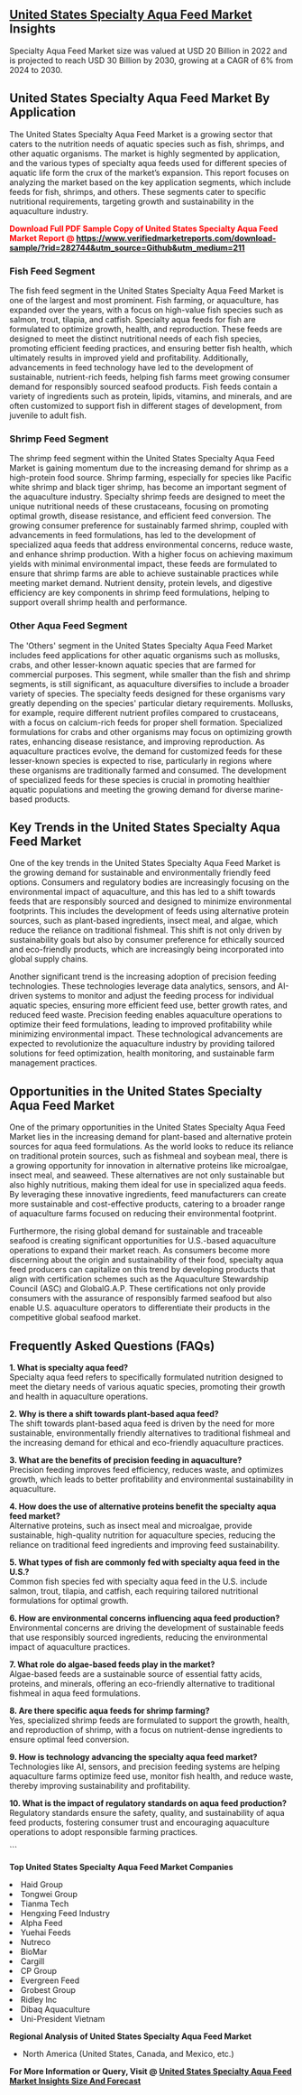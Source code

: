 <h2><a href="https://www.verifiedmarketreports.com/download-sample/?rid=282744&amp;utm_source=Github&amp;utm_medium=211" target="_blank">United States Specialty Aqua Feed Market</a> Insights</h2><p>Specialty Aqua Feed Market size was valued at USD 20 Billion in 2022 and is projected to reach USD 30 Billion by 2030, growing at a CAGR of 6% from 2024 to 2030.</p><p><h2>United States Specialty Aqua Feed Market By Application</h2><p>The United States Specialty Aqua Feed Market is a growing sector that caters to the nutrition needs of aquatic species such as fish, shrimps, and other aquatic organisms. The market is highly segmented by application, and the various types of specialty aqua feeds used for different species of aquatic life form the crux of the market’s expansion. This report focuses on analyzing the market based on the key application segments, which include feeds for fish, shrimps, and others. These segments cater to specific nutritional requirements, targeting growth and sustainability in the aquaculture industry.</p><p><strong><p><span class=""><span style="color: #ff0000;"><strong>Download Full PDF Sample Copy of United States Specialty Aqua Feed Market Report</strong> @ </span><a href="https://www.verifiedmarketreports.com/download-sample/?rid=282744&amp;utm_source=Github&amp;utm_medium=211" target="_blank">https://www.verifiedmarketreports.com/download-sample/?rid=282744&amp;utm_source=Github&amp;utm_medium=211</a></span></p></strong></p><h3>Fish Feed Segment</h3><p>The fish feed segment in the United States Specialty Aqua Feed Market is one of the largest and most prominent. Fish farming, or aquaculture, has expanded over the years, with a focus on high-value fish species such as salmon, trout, tilapia, and catfish. Specialty aqua feeds for fish are formulated to optimize growth, health, and reproduction. These feeds are designed to meet the distinct nutritional needs of each fish species, promoting efficient feeding practices, and ensuring better fish health, which ultimately results in improved yield and profitability. Additionally, advancements in feed technology have led to the development of sustainable, nutrient-rich feeds, helping fish farms meet growing consumer demand for responsibly sourced seafood products. Fish feeds contain a variety of ingredients such as protein, lipids, vitamins, and minerals, and are often customized to support fish in different stages of development, from juvenile to adult fish.</p><h3>Shrimp Feed Segment</h3><p>The shrimp feed segment within the United States Specialty Aqua Feed Market is gaining momentum due to the increasing demand for shrimp as a high-protein food source. Shrimp farming, especially for species like Pacific white shrimp and black tiger shrimp, has become an important segment of the aquaculture industry. Specialty shrimp feeds are designed to meet the unique nutritional needs of these crustaceans, focusing on promoting optimal growth, disease resistance, and efficient feed conversion. The growing consumer preference for sustainably farmed shrimp, coupled with advancements in feed formulations, has led to the development of specialized aqua feeds that address environmental concerns, reduce waste, and enhance shrimp production. With a higher focus on achieving maximum yields with minimal environmental impact, these feeds are formulated to ensure that shrimp farms are able to achieve sustainable practices while meeting market demand. Nutrient density, protein levels, and digestive efficiency are key components in shrimp feed formulations, helping to support overall shrimp health and performance.</p><h3>Other Aqua Feed Segment</h3><p>The 'Others' segment in the United States Specialty Aqua Feed Market includes feed applications for other aquatic organisms such as mollusks, crabs, and other lesser-known aquatic species that are farmed for commercial purposes. This segment, while smaller than the fish and shrimp segments, is still significant, as aquaculture diversifies to include a broader variety of species. The specialty feeds designed for these organisms vary greatly depending on the species' particular dietary requirements. Mollusks, for example, require different nutrient profiles compared to crustaceans, with a focus on calcium-rich feeds for proper shell formation. Specialized formulations for crabs and other organisms may focus on optimizing growth rates, enhancing disease resistance, and improving reproduction. As aquaculture practices evolve, the demand for customized feeds for these lesser-known species is expected to rise, particularly in regions where these organisms are traditionally farmed and consumed. The development of specialized feeds for these species is crucial in promoting healthier aquatic populations and meeting the growing demand for diverse marine-based products.</p><h2>Key Trends in the United States Specialty Aqua Feed Market</h2><p>One of the key trends in the United States Specialty Aqua Feed Market is the growing demand for sustainable and environmentally friendly feed options. Consumers and regulatory bodies are increasingly focusing on the environmental impact of aquaculture, and this has led to a shift towards feeds that are responsibly sourced and designed to minimize environmental footprints. This includes the development of feeds using alternative protein sources, such as plant-based ingredients, insect meal, and algae, which reduce the reliance on traditional fishmeal. This shift is not only driven by sustainability goals but also by consumer preference for ethically sourced and eco-friendly products, which are increasingly being incorporated into global supply chains.</p><p>Another significant trend is the increasing adoption of precision feeding technologies. These technologies leverage data analytics, sensors, and AI-driven systems to monitor and adjust the feeding process for individual aquatic species, ensuring more efficient feed use, better growth rates, and reduced feed waste. Precision feeding enables aquaculture operations to optimize their feed formulations, leading to improved profitability while minimizing environmental impact. These technological advancements are expected to revolutionize the aquaculture industry by providing tailored solutions for feed optimization, health monitoring, and sustainable farm management practices.</p><h2>Opportunities in the United States Specialty Aqua Feed Market</h2><p>One of the primary opportunities in the United States Specialty Aqua Feed Market lies in the increasing demand for plant-based and alternative protein sources for aqua feed formulations. As the world looks to reduce its reliance on traditional protein sources, such as fishmeal and soybean meal, there is a growing opportunity for innovation in alternative proteins like microalgae, insect meal, and seaweed. These alternatives are not only sustainable but also highly nutritious, making them ideal for use in specialized aqua feeds. By leveraging these innovative ingredients, feed manufacturers can create more sustainable and cost-effective products, catering to a broader range of aquaculture farms focused on reducing their environmental footprint.</p><p>Furthermore, the rising global demand for sustainable and traceable seafood is creating significant opportunities for U.S.-based aquaculture operations to expand their market reach. As consumers become more discerning about the origin and sustainability of their food, specialty aqua feed producers can capitalize on this trend by developing products that align with certification schemes such as the Aquaculture Stewardship Council (ASC) and GlobalG.A.P. These certifications not only provide consumers with the assurance of responsibly farmed seafood but also enable U.S. aquaculture operators to differentiate their products in the competitive global seafood market.</p><h2>Frequently Asked Questions (FAQs)</h2><p><strong>1. What is specialty aqua feed?</strong><br>Specialty aqua feed refers to specifically formulated nutrition designed to meet the dietary needs of various aquatic species, promoting their growth and health in aquaculture operations.</p><p><strong>2. Why is there a shift towards plant-based aqua feed?</strong><br>The shift towards plant-based aqua feed is driven by the need for more sustainable, environmentally friendly alternatives to traditional fishmeal and the increasing demand for ethical and eco-friendly aquaculture practices.</p><p><strong>3. What are the benefits of precision feeding in aquaculture?</strong><br>Precision feeding improves feed efficiency, reduces waste, and optimizes growth, which leads to better profitability and environmental sustainability in aquaculture.</p><p><strong>4. How does the use of alternative proteins benefit the specialty aqua feed market?</strong><br>Alternative proteins, such as insect meal and microalgae, provide sustainable, high-quality nutrition for aquaculture species, reducing the reliance on traditional feed ingredients and improving feed sustainability.</p><p><strong>5. What types of fish are commonly fed with specialty aqua feed in the U.S.?</strong><br>Common fish species fed with specialty aqua feed in the U.S. include salmon, trout, tilapia, and catfish, each requiring tailored nutritional formulations for optimal growth.</p><p><strong>6. How are environmental concerns influencing aqua feed production?</strong><br>Environmental concerns are driving the development of sustainable feeds that use responsibly sourced ingredients, reducing the environmental impact of aquaculture practices.</p><p><strong>7. What role do algae-based feeds play in the market?</strong><br>Algae-based feeds are a sustainable source of essential fatty acids, proteins, and minerals, offering an eco-friendly alternative to traditional fishmeal in aqua feed formulations.</p><p><strong>8. Are there specific aqua feeds for shrimp farming?</strong><br>Yes, specialized shrimp feeds are formulated to support the growth, health, and reproduction of shrimp, with a focus on nutrient-dense ingredients to ensure optimal feed conversion.</p><p><strong>9. How is technology advancing the specialty aqua feed market?</strong><br>Technologies like AI, sensors, and precision feeding systems are helping aquaculture farms optimize feed use, monitor fish health, and reduce waste, thereby improving sustainability and profitability.</p><p><strong>10. What is the impact of regulatory standards on aqua feed production?</strong><br>Regulatory standards ensure the safety, quality, and sustainability of aqua feed products, fostering consumer trust and encouraging aquaculture operations to adopt responsible farming practices.</p>```</p><p><strong>Top United States Specialty Aqua Feed Market Companies</strong></p><div data-test-id=""><p><li>Haid Group</li><li> Tongwei Group</li><li> Tianma Tech</li><li> Hengxing Feed Industry</li><li> Alpha Feed</li><li> Yuehai Feeds</li><li> Nutreco</li><li> BioMar</li><li> Cargill</li><li> CP Group</li><li> Evergreen Feed</li><li> Grobest Group</li><li> Ridley Inc</li><li> Dibaq Aquaculture</li><li> Uni-President Vietnam</li></p><div><strong>Regional Analysis of&nbsp;United States Specialty Aqua Feed Market</strong></div><ul><li dir="ltr"><p dir="ltr">North America&nbsp;(United States, Canada, and Mexico, etc.)</p></li></ul><p><strong>For More Information or Query, Visit @&nbsp;</strong><strong><a href="https://www.verifiedmarketreports.com/product/specialty-aqua-feed-market/?utm_source=Github&amp;utm_medium=211" target="_blank">United States Specialty Aqua Feed Market Insights Size And Forecast</a></strong></p></div>
